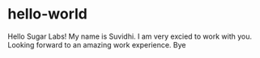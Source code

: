 # hello-world
Hello Sugar Labs!
My name is Suvidhi. I am very excied to work with you. Looking forward to an amazing work experience.
Bye
